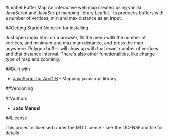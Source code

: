 #Leaflet Buffer Map
An interactive web map created using vanilla JavaScript and JavaScript
mapping library Leaflet.
Its produces buffers with a number of vertices, min and max distance as
an input.

##Getting Started
No need for installing.

Just open index.html on a browser, fill the menu with the number of vertices, and minimum and maximum distance, and press the map anywhere. Polygon buffer will show up with that exact number of vertices and that distance interval. There's also other functionalities, like change type of map and zooming.

##Built with
* [JavaScript for ArcGIS](https://developers.arcgis.com/javascript/3/) - Mapping javascript library

##Versioning

##Authors
* **João Manuel**

##License

This project is licensed under the MIT License - see the LICENSE.md file for details
